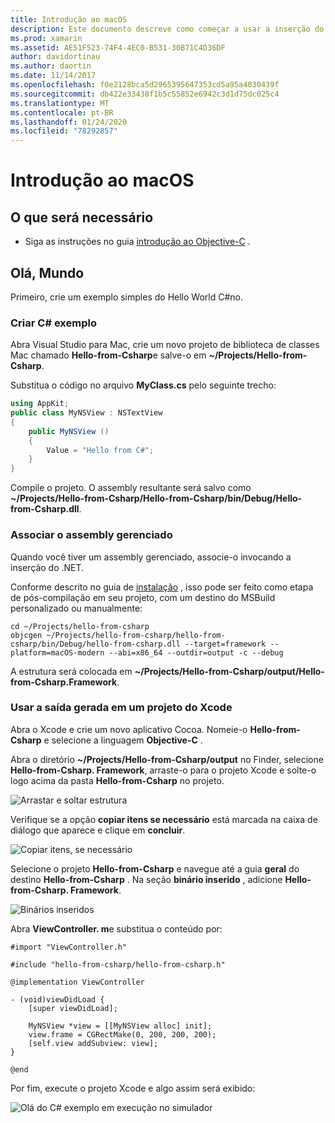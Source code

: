 ```yaml
---
title: Introdução ao macOS
description: Este documento descreve como começar a usar a inserção do .NET com o macOS. Ele aborda os requisitos e apresenta um aplicativo de exemplo para demonstrar como associar o assembly gerenciado e usar a saída gerada em um projeto do Xcode.
ms.prod: xamarin
ms.assetid: AE51F523-74F4-4EC0-B531-30B71C4D36DF
author: davidortinau
ms.author: daortin
ms.date: 11/14/2017
ms.openlocfilehash: f0e2128bca5d2965395647353cd5a95a4030439f
ms.sourcegitcommit: db422e33438f1b5c55852e6942c3d1d75dc025c4
ms.translationtype: MT
ms.contentlocale: pt-BR
ms.lasthandoff: 01/24/2020
ms.locfileid: "78292857"
---
```

# <a name="getting-started-with-macos"></a>Introdução ao macOS

## <a name="what-you-will-need"></a>O que será necessário

* Siga as instruções no guia [introdução ao Objective-C](~/tools/dotnet-embedding/get-started/objective-c/index.md) .

## <a name="hello-world"></a>Olá, Mundo

Primeiro, crie um exemplo simples do Hello World C#no.

### <a name="create-c-sample"></a>Criar C# exemplo

Abra Visual Studio para Mac, crie um novo projeto de biblioteca de classes Mac chamado **Hello-from-Csharp**e salve-o em **~/Projects/Hello-from-Csharp**.

Substitua o código no arquivo **MyClass.cs** pelo seguinte trecho:

```csharp
using AppKit;
public class MyNSView : NSTextView
{
    public MyNSView ()
    {
        Value = "Hello from C#";
    }
}
```

Compile o projeto. O assembly resultante será salvo como **~/Projects/Hello-from-Csharp/Hello-from-Csharp/bin/Debug/Hello-from-Csharp.dll**.

### <a name="bind-the-managed-assembly"></a>Associar o assembly gerenciado

Quando você tiver um assembly gerenciado, associe-o invocando a inserção do .NET.

Conforme descrito no guia de [instalação](~/tools/dotnet-embedding/get-started/install/install.md) , isso pode ser feito como etapa de pós-compilação em seu projeto, com um destino do MSBuild personalizado ou manualmente:

```shell
cd ~/Projects/hello-from-csharp
objcgen ~/Projects/hello-from-csharp/hello-from-csharp/bin/Debug/hello-from-csharp.dll --target=framework --platform=macOS-modern --abi=x86_64 --outdir=output -c --debug
```

A estrutura será colocada em **~/Projects/Hello-from-Csharp/output/Hello-from-Csharp.Framework**.

### <a name="use-the-generated-output-in-an-xcode-project"></a>Usar a saída gerada em um projeto do Xcode

Abra o Xcode e crie um novo aplicativo Cocoa. Nomeie-o **Hello-from-Csharp** e selecione a linguagem **Objective-C** .

Abra o diretório **~/Projects/Hello-from-Csharp/output** no Finder, selecione **Hello-from-Csharp. Framework**, arraste-o para o projeto Xcode e solte-o logo acima da pasta **Hello-from-Csharp** no projeto.

![Arrastar e soltar estrutura](macos-images/hello-from-csharp-mac-drag-drop-framework.png)

Verifique se a opção **copiar itens se necessário** está marcada na caixa de diálogo que aparece e clique em **concluir**.

![Copiar itens, se necessário](macos-images/hello-from-csharp-mac-copy-items-if-needed.png)

Selecione o projeto **Hello-from-Csharp** e navegue até a guia **geral** do destino **Hello-from-Csharp** . Na seção **binário inserido** , adicione **Hello-from-Csharp. Framework**.

![Binários inseridos](macos-images/hello-from-csharp-mac-embedded-binaries.png)

Abra **ViewController. m**e substitua o conteúdo por:

```objc
#import "ViewController.h"

#include "hello-from-csharp/hello-from-csharp.h"

@implementation ViewController

- (void)viewDidLoad {
    [super viewDidLoad];

    MyNSView *view = [[MyNSView alloc] init];
    view.frame = CGRectMake(0, 200, 200, 200);
    [self.view addSubview: view];
}

@end
```

Por fim, execute o projeto Xcode e algo assim será exibido:

![Olá do C# exemplo em execução no simulador](macos-images/hello-from-csharp-mac.png)
